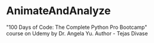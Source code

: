 # AnimateAndAnalyze
"100 Days of Code: The Complete Python Pro Bootcamp"
<br>
course on Udemy by Dr. Angela Yu. 
Author - Tejas Divase

